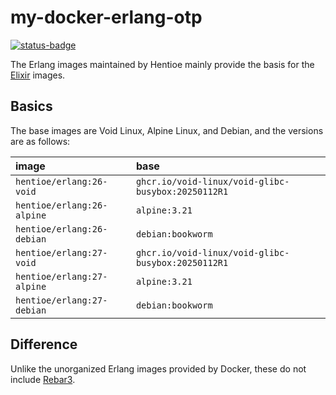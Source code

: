 # my-docker-erlang-otp

[![status-badge](https://ci.hentioe.dev/api/badges/10/status.svg)](https://ci.hentioe.dev/repos/10)

The Erlang images maintained by Hentioe mainly provide the basis for the [Elixir](https://github.com/Hentioe/my-docker-elixir) images.

## Basics

The base images are Void Linux, Alpine Linux, and Debian, and the versions are as follows:

| image                      | base                                               |
| :------------------------- | :------------------------------------------------- |
| `hentioe/erlang:26-void`   | `ghcr.io/void-linux/void-glibc-busybox:20250112R1` |
| `hentioe/erlang:26-alpine` | `alpine:3.21`                                      |
| `hentioe/erlang:26-debian` | `debian:bookworm`                                  |
| `hentioe/erlang:27-void`   | `ghcr.io/void-linux/void-glibc-busybox:20250112R1` |
| `hentioe/erlang:27-alpine` | `alpine:3.21`                                      |
| `hentioe/erlang:27-debian` | `debian:bookworm`                                  |

## Difference

Unlike the unorganized Erlang images provided by Docker, these do not include [Rebar3](https://github.com/erlang/rebar3).
